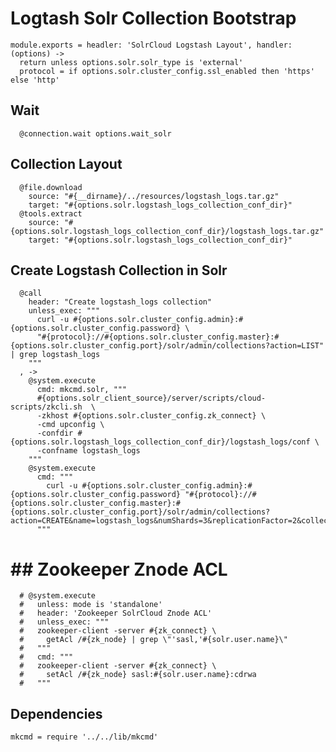 
# Logtash Solr Collection Bootstrap

    module.exports = headler: 'SolrCloud Logstash Layout', handler: (options) ->
      return unless options.solr.solr_type is 'external'
      protocol = if options.solr.cluster_config.ssl_enabled then 'https' else 'http'

## Wait
      
      @connection.wait options.wait_solr

## Collection Layout
  
      @file.download
        source: "#{__dirname}/../resources/logstash_logs.tar.gz"
        target: "#{options.solr.logstash_logs_collection_conf_dir}"
      @tools.extract
        source: "#{options.solr.logstash_logs_collection_conf_dir}/logstash_logs.tar.gz"
        target: "#{options.solr.logstash_logs_collection_conf_dir}"

## Create Logstash Collection in Solr

      @call
        header: "Create logstash_logs collection"
        unless_exec: """
          curl -u #{options.solr.cluster_config.admin}:#{options.solr.cluster_config.password} \
          "#{protocol}://#{options.solr.cluster_config.master}:#{options.solr.cluster_config.port}/solr/admin/collections?action=LIST" | grep logstash_logs
        """
      , ->
        @system.execute
          cmd: mkcmd.solr, """
          #{options.solr_client_source}/server/scripts/cloud-scripts/zkcli.sh  \
          -zkhost #{options.solr.cluster_config.zk_connect} \
          -cmd upconfig \
          -confdir #{options.solr.logstash_logs_collection_conf_dir}/logstash_logs/conf \
          -confname logstash_logs
        """
        @system.execute
          cmd: """
            curl -u #{options.solr.cluster_config.admin}:#{options.solr.cluster_config.password} "#{protocol}://#{options.solr.cluster_config.master}:#{options.solr.cluster_config.port}/solr/admin/collections?action=CREATE&name=logstash_logs&numShards=3&replicationFactor=2&collection.configName=logstash_logs&maxShardsPerNode=2"
          """

# ## Zookeeper Znode ACL

      # @system.execute
      #   unless: mode is 'standalone'
      #   header: 'Zookeeper SolrCloud Znode ACL'
      #   unless_exec: """
      #   zookeeper-client -server #{zk_connect} \
      #     getAcl /#{zk_node} | grep \"'sasl,'#{solr.user.name}\"
      #   """
      #   cmd: """
      #   zookeeper-client -server #{zk_connect} \
      #     setAcl /#{zk_node} sasl:#{solr.user.name}:cdrwa
      #   """

## Dependencies

    mkcmd = require '../../lib/mkcmd'
